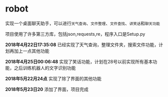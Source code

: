 # robot
实现一个桌面聊天助手，可以进行`天气查询`、`文件整理`、`文件查找`、`讲笑话`和`聊天功能`

项目使用了许多第三方库，包括json,requests,re，程序入口是Setup.py

**2018年4月22日17:35:08** 
已经实现了天气查询，整理文件夹，搜索文件功能，计划再加上一点其他功能

**2018年4月25日00:06:48**
实现了笑话功能，计划在28号以前实现所有基本功能，之后训练机器人的文字识别功能

**2018年5月22月24点**
实现了除了界面的其他功能

**2018年5月23日20**
添加了界面，项目完成